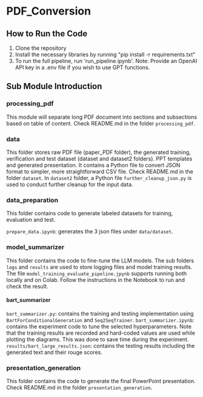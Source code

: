 ﻿# PDF_Conversion

## How to Run the Code

1. Clone the repository
2. Install the necessary libraries by running "pip install -r requirements.txt"
3. To run the full pipeline, run 'run_pipeline.ipynb'. Note: Provide an OpenAI API key in a .env file if you wish to use GPT functions.

## Sub Module Introduction

### processing_pdf

This module will separate long PDF document into sections and subsections based on table of content. Check README.md in the folder `processing_pdf`.

### data

This folder stores raw PDF file (paper_PDF folder), the generated training, verification and test dataset (dataset and dataset2 folders). PPT templates and generated presentation. It contains a Python file to convert JSON format to simpler, more straightforward CSV file. Check README.md in the folder `dataset`. In `dataset2` folder, a Python file `further_cleanup_json.py` is used to conduct further cleanup for the input data.

### data_preparation

This folder contains code to generate labeled datasets for training, evaluation and test.

`prepare_data.ipynb`: generates the 3 json files under `data/dataset`.

### model_summarizer

This folder contains the code to fine-tune the LLM models. The sub folders `logs` and `results` are used to store logging files and model training results.
The file `model_training_evaluate_pipeline.jpynb` supports running both locally and on Colab. Follow the instructions in the Notebook to run and check the result.

#### bart_summarizer

`bart_summarizer.py`: contains the training and testing implementation using `BartForConditionalGeneration` and `Seq2SeqTrainer`.
`bart_summarizer.ipynb`: contains the experiment code to tune the selected hyperparameters. Note that the training results are recorded and hard-coded values are used while plotting the diagrams. This was done to save time during the experiment.
`results/bart_large_results.json`: contains the testing results including the generated text and their rouge scores.

### presentation_generation

This folder contains the code to generate the final PowerPoint presentation. Check README.md in the folder `presentation_generation`.

